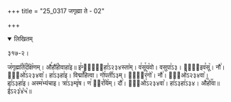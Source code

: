 +++
title = "25_0317 जगृह्मा ते - 02"

+++
<details open><summary>लिखितम्</summary>

३१७-२।

ज꣥गृह्मा꣤꣯ते꣥꣯द꣤क्षि꣥णम्। औ꣯हौ꣤꣯होवाहा꣥इ॥ इ꣢न्द्रा᳐हा꣣ऽ२३४स्ता꣥म्। व꣢सू꣯य꣡वो। वसुपा꣢ऽ३। ता꣢᳐इव꣣सू꣥। नौ꣢। वा᳐ओ꣣ऽ२३४वा꣥। हा꣢ऽ३हा꣢इ। विद्मा꣡꣯हित्वा। गो꣯पती꣢ऽ३म्। शू꣢᳐र꣣गो꣥। नौ꣢। वा᳐ओ꣣ऽ२३४वा꣥। हा꣢ऽ३हा꣢इ। अस्म꣡भ्यंचाइ। त्रा꣢ऽ३म्वृ꣡ष। ण꣢ ꣳ᳐र꣣यि꣥म्। दौ꣢। वा᳐ओ꣣ऽ२३४वा꣥। हा꣢ऽ३हा꣢ऽ३४। औ꣥꣯हो꣯꣯वा॥ ई꣣ऽ२३꣡४꣡५꣡॥
</details>